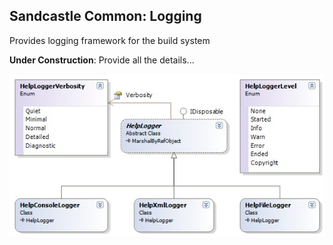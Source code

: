 ## Sandcastle Common: Logging 
Provides logging framework for the build system

**Under Construction**: Provide all the details...

![](Logging_HelpLoggers.jpg)